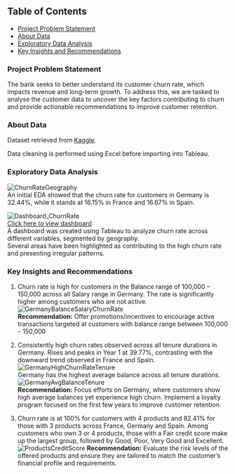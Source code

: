 ## Table of Contents
- [Project Problem Statement](#project-problem-statement)
- [About Data](#about-data)
- [Exploratory Data Analysis](#exploratory-data-analysis)
- [Key Insights and Recommendations](#key-insights-and-recommendations)

### Project Problem Statement
The bank seeks to better understand its customer churn rate, which impacts revenue and long-term growth. To address this, we are tasked to analyse the customer data to uncover the key factors contributing to churn and provide actionable recommendations to improve customer retention.


### About Data
Dataset retrieved from [Kaggle](https://www.kaggle.com/datasets/jessemostipak/hotel-booking-demand/data).

Data cleaning is performed using Excel before importing into Tableau.

### Exploratory Data Analysis
![ChurnRateGeography](https://github.com/user-attachments/assets/2d766858-481b-4134-87a0-c2995d7f6f84)  
An initial EDA showed that the churn rate for customers in Germany is 32.44%, while it stands at 16.15% in France and 16.67% in Spain.  

![Dashboard_ChurnRate](https://github.com/user-attachments/assets/07b2d28b-8eb0-41d0-9050-9165d527fc51)  
[Click here to view dashboard ](https://public.tableau.com/app/profile/chong.lin.koh/viz/Capstone_BankChurn_17375325867250/ChurnrateOverviewDashboard
)    
A dashboard was created using Tableau to analyze churn rate across different variables, segmented by geography.  
Several areas have been highlighted as contributing to the high churn rate and presenting irregular patterns.  

### Key Insights and Recommendations

1. Churn rate is high for customers in the Balance range of 100,000 – 150,000 across all Salary range in Germany. The rate is significantly higher among customers who are not active.   
![GermanyBalanceSalaryChurnRate](https://github.com/user-attachments/assets/f78f3cd7-7ddb-4815-b172-942186c5c485)  
**Recommendation:** Offer promotions/incentives to encourage active transactions targeted at customers with balance range between 100,000 – 150,000



2. Consistently high churn rates observed across all tenure durations in Germany. Rises and peaks in Year 1 at 39.77%, contrasting with the downward trend observed in France and Spain.  
![GermanyHighChurnRateTenure](https://github.com/user-attachments/assets/717168a8-501a-497f-87d9-cbb7f425593a)  
Germany has the highest average balance across all tenure durations.  
![GermanyAvgBalanceTenure](https://github.com/user-attachments/assets/36cf4caf-009d-4db2-aa13-d8dbf3f6e893)  
**Recommendation:** Focus efforts on Germany, where customers show high average balances yet experience high churn. Implement a loyalty program focused on the first few years to improve customer retention. 

3. Churn rate is at 100% for customers with 4 products and 82.41% for those with 3 products across France, Germany and Spain. 
Among customers who own 3 or 4 products, those with a Fair credit score make up the largest group, followed by Good, Poor, Very Good and Excellent.  
![ProductsCreditScore](https://github.com/user-attachments/assets/71adf761-efd3-4856-88b0-736c476b54e7)
**Recommendation:** Evaluate the risk levels of the offered products and ensure they are tailored to match the customer’s financial profile and requirements.







